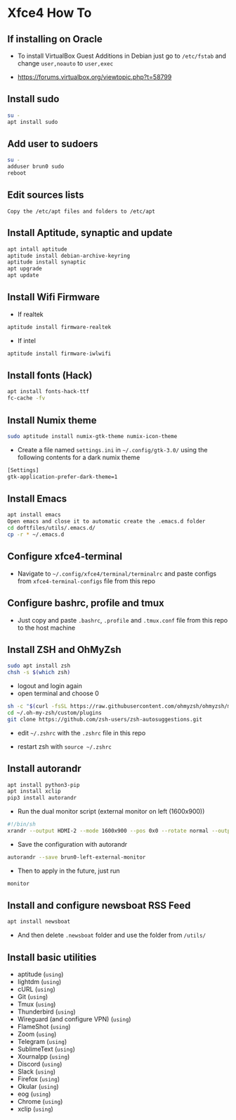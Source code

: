 # Xfce4 How To

## If installing on Oracle

- To install VirtualBox Guest Additions in Debian just go to `/etc/fstab` and change `user,noauto` to `user,exec`

- https://forums.virtualbox.org/viewtopic.php?t=58799

## Install sudo

```bash
su -
apt install sudo
```

## Add user to sudoers

```bash
su -
adduser brun0 sudo
reboot
```

## Edit sources lists

```
Copy the /etc/apt files and folders to /etc/apt
```

## Install Aptitude, synaptic and update

```bash
apt intall aptitude
aptitude install debian-archive-keyring
aptitude install synaptic
apt upgrade
apt update
```

## Install Wifi Firmware

- If realtek

```bash
aptitude install firmware-realtek
```

- If intel

```bash
aptitude install firmware-iwlwifi
```

## Install fonts (Hack)

```bash
apt install fonts-hack-ttf
fc-cache -fv
```

## Install Numix theme

```bash
sudo aptitude install numix-gtk-theme numix-icon-theme
```

* Create a file named `settings.ini` in `~/.config/gtk-3.0/` using the following contents for a dark numix theme

```bash
[Settings]
gtk-application-prefer-dark-theme=1
```

## Install Emacs

```bash
apt install emacs
Open emacs and close it to automatic create the .emacs.d folder
cd doftfiles/utils/.emacs.d/
cp -r * ~/.emacs.d
```

## Configure xfce4-terminal

* Navigate to `~/.config/xfce4/terminal/terminalrc` and paste configs from `xfce4-terminal-configs` file from this repo

## Configure bashrc, profile and tmux

* Just copy and paste `.bashrc`, `.profile` and `.tmux.conf` file from this repo to the host machine

## Install ZSH and OhMyZsh

```bash
sudo apt install zsh
chsh -s $(which zsh)
```
- logout and login again
- open terminal and choose 0

```bash
sh -c "$(curl -fsSL https://raw.githubusercontent.com/ohmyzsh/ohmyzsh/master/tools/install.sh)"
cd ~/.oh-my-zsh/custom/plugins
git clone https://github.com/zsh-users/zsh-autosuggestions.git
```
- edit `~/.zshrc` with the `.zshrc` file in this repo

- restart zsh with `source ~/.zshrc`

## Install autorandr

```bash
apt install python3-pip
apt install xclip
pip3 install autorandr
```

- Run the dual monitor script (external monitor on left (1600x900))

```bash
#!/bin/sh
xrandr --output HDMI-2 --mode 1600x900 --pos 0x0 --rotate normal --output HDMI-1 --off --output DP-1 --off --output eDP-1 --primary --mode 1920x1080 --pos 1600x0 --rotate normal --output DP-2 --off
```

- Save the configuration with autorandr

```bash
autorandr --save brun0-left-external-monitor
```

- Then to apply in the future, just run 

```bash
monitor
```

## Install and configure newsboat RSS Feed

```bash
apt install newsboat
```
- And then delete `.newsboat` folder and use the folder from `/utils/`

## Install basic utilities

- aptitude (`using`)
- lightdm (`using`)
- cURL (`using`)
- Git (`using`)
- Tmux (`using`)
- Thunderbird (`using`)
- Wireguard (and configure VPN) (`using`)
- FlameShot (`using`)
- Zoom (`using`)
- Telegram (`using`)
- SublimeText (`using`)
- Xournalpp (`using`)
- Discord (`using`)
- Slack (`using`)
- Firefox (`using`)
- Okular (`using`)
- eog (`using`)
- Chrome (`using`)
- xclip (`using`)
